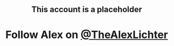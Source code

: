 <h2 align="center">This account is a placeholder</h2>
<h1 align="center">

  Follow Alex on [@TheAlexLichter](https://github.com/TheAlexLichter)
  
</h1>
